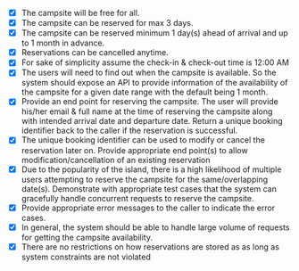 - [x] The campsite will be free for all.
- [x] The campsite can be reserved for max 3 days.
- [X] The campsite can be reserved minimum 1 day(s) ahead of arrival and up to 1 month in advance.
- [x] Reservations can be cancelled anytime.
- [x] For sake of simplicity assume the check-in & check-out time is 12:00 AM
- [x] The users will need to find out when the campsite is available. So the system should expose an API to provide
  information of the availability of the campsite for a given date range with the default being 1 month.
- [x] Provide an end point for reserving the campsite. The user will provide his/her email & full name at the time of
  reserving the campsite along with intended arrival date and departure date. Return a unique booking identifier back to
  the caller if the reservation is successful.
- [x] The unique booking identifier can be used to modify or cancel the reservation later on. Provide appropriate end
  point(s) to allow modification/cancellation of an existing reservation
- [x] Due to the popularity of the island, there is a high likelihood of multiple users attempting to reserve the
  campsite for the same/overlapping date(s). Demonstrate with appropriate test cases that the system can gracefully
  handle concurrent requests to reserve the campsite.
- [x] Provide appropriate error messages to the caller to indicate the error cases.
- [x] In general, the system should be able to handle large volume of requests for getting the campsite availability.
- [x] There are no restrictions on how reservations are stored as as long as system constraints are not violated
